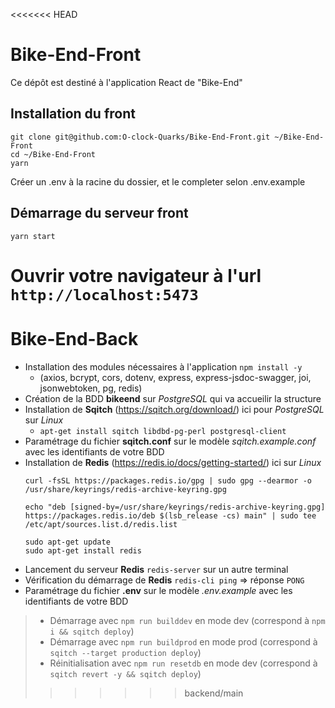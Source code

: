 <<<<<<< HEAD
# Bike-End-Front

Ce dépôt est destiné à l'application React de "Bike-End"

## Installation du front

```
git clone git@github.com:O-clock-Quarks/Bike-End-Front.git ~/Bike-End-Front
cd ~/Bike-End-Front
yarn
```
Créer un .env à la racine du dossier, et le completer selon .env.example

## Démarrage du serveur front

`yarn start`

Ouvrir votre navigateur à l'url `http://localhost:5473`
=======
# Bike-End-Back

- Installation des modules nécessaires à l'application `npm install -y`
  - (axios, bcrypt, cors, dotenv, express, express-jsdoc-swagger, joi, jsonwebtoken, pg, redis)
- Création de la BDD **bikeend** sur *PostgreSQL* qui va accueilir la structure
- Installation de **Sqitch** (https://sqitch.org/download/) ici pour *PostgreSQL* sur *Linux*
  - `apt-get install sqitch libdbd-pg-perl postgresql-client`
- Paramétrage du fichier **sqitch.conf** sur le modèle *sqitch.example.conf* avec les identifiants de votre BDD
- Installation de **Redis‌** (https://redis.io/docs/getting-started/) ici sur *Linux*
  ```
  curl -fsSL https://packages.redis.io/gpg | sudo gpg --dearmor -o /usr/share/keyrings/redis-archive-keyring.gpg

  echo "deb [signed-by=/usr/share/keyrings/redis-archive-keyring.gpg] https://packages.redis.io/deb $(lsb_release -cs) main" | sudo tee /etc/apt/sources.list.d/redis.list
  
  sudo apt-get update
  sudo apt-get install redis
  ```
- Lancement du serveur **Redis** `redis-server` sur un autre terminal
- Vérification du démarrage de **Redis** `redis-cli ping` => réponse `PONG`
- Paramétrage du fichier **.env** sur le modèle *.env.example* avec les identifiants de votre BDD
> - Démarrage avec `npm run builddev` en mode dev (correspond à `npm i && sqitch deploy`)
> - Démarrage avec `npm run buildprod` en mode prod (correspond à `sqitch --target production deploy`)
> - Réinitialisation avec `npm run resetdb` en mode dev (correspond à `sqitch revert -y && sqitch deploy`)
>>>>>>> backend/main
